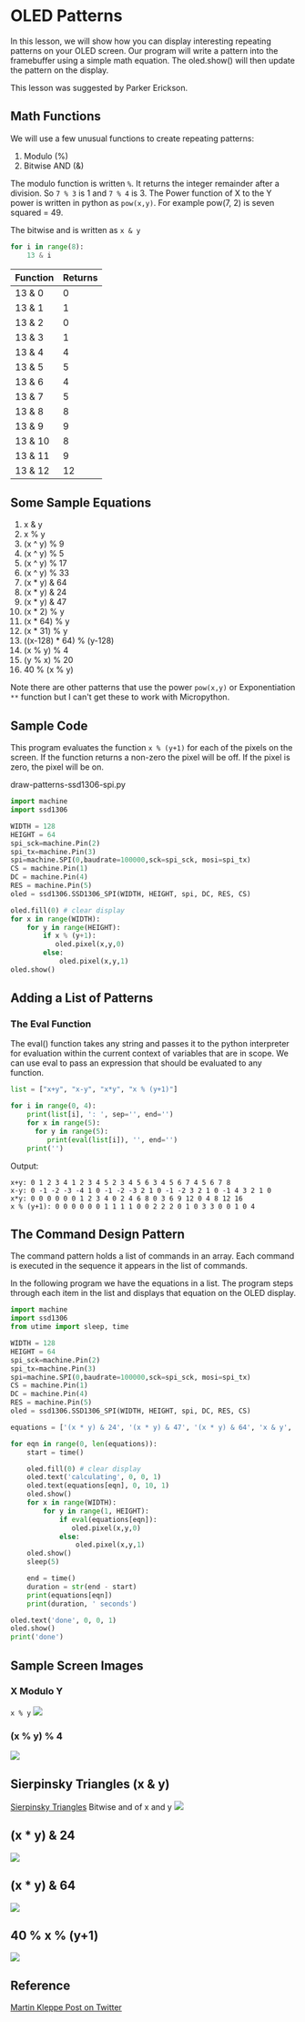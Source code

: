 # OLED Patterns

In this lesson, we will show how you can display interesting repeating patterns on your OLED screen.  Our program will write a pattern into the framebuffer using a simple math equation.  The oled.show() will then update the pattern on the display.

This lesson was suggested by Parker Erickson.

## Math Functions
We will use a few unusual functions to create repeating patterns:

1. Modulo (%)
2. Bitwise AND (&)

The modulo function is written ```%```.  It returns the integer remainder after a division.  So ```7 % 3``` is 1 and ```7 % 4``` is 3.
The Power function of X to the Y power is written in python as ```pow(x,y)```.  For example pow(7, 2) is seven squared = 49.

The bitwise and is written as ```x & y```

```py
for i in range(8):
    13 & i
```

|Function|Returns|
|---|---|
|13 & 0 | 0 |
|13 & 1 | 1 |
|13 & 2 | 0 |
|13 & 3 | 1 |
|13 & 4 | 4 |
|13 & 5 | 5 |
|13 & 6 | 4 |
|13 & 7 | 5 |
|13 & 8 | 8 |
|13 & 9 | 9 |
|13 & 10 | 8 |
|13 & 11 | 9 |
|13 & 12 | 12 |


## Some Sample Equations

1. x & y
1. x % y
1. (x ^ y) % 9
1. (x ^ y) % 5
1. (x ^ y) % 17
1. (x ^ y) % 33
1. (x * y) & 64
1. (x * y) & 24
1. (x * y) & 47
1. (x * 2) % y
1. (x * 64) % y
1. (x * 31) % y
1. ((x-128) * 64) % (y-128)
1. (x % y) % 4
1. (y % x) % 20
1. 40 % (x % y)

Note there are other patterns that use the power ```pow(x,y)``` or Exponentiation ```**``` function but I can't get these to work with Micropython.

## Sample Code
This program evaluates the function ```x % (y+1)``` for each of the pixels on the screen.  If the function returns a non-zero the pixel will be off.  If the pixel is zero, the pixel will be on.

draw-patterns-ssd1306-spi.py
```py
import machine
import ssd1306

WIDTH = 128
HEIGHT = 64
spi_sck=machine.Pin(2)
spi_tx=machine.Pin(3)
spi=machine.SPI(0,baudrate=100000,sck=spi_sck, mosi=spi_tx)
CS = machine.Pin(1)
DC = machine.Pin(4)
RES = machine.Pin(5)
oled = ssd1306.SSD1306_SPI(WIDTH, HEIGHT, spi, DC, RES, CS)

oled.fill(0) # clear display
for x in range(WIDTH):
    for y in range(HEIGHT):
        if x % (y+1):
           oled.pixel(x,y,0)
        else:
            oled.pixel(x,y,1)
oled.show()

```

## Adding a List of Patterns

### The Eval Function
The eval() function takes any string and passes it to the python interpreter for evaluation within the current context of variables that are in scope.  We can use eval to pass an expression that should be evaluated to any function.

```py
list = ["x+y", "x-y", "x*y", "x % (y+1)"]

for i in range(0, 4):
    print(list[i], ': ', sep='', end='')
    for x in range(5):
      for y in range(5):
         print(eval(list[i]), '', end='')
    print('')
```

Output:

```data
x+y: 0 1 2 3 4 1 2 3 4 5 2 3 4 5 6 3 4 5 6 7 4 5 6 7 8 
x-y: 0 -1 -2 -3 -4 1 0 -1 -2 -3 2 1 0 -1 -2 3 2 1 0 -1 4 3 2 1 0 
x*y: 0 0 0 0 0 0 1 2 3 4 0 2 4 6 8 0 3 6 9 12 0 4 8 12 16 
x % (y+1): 0 0 0 0 0 0 1 1 1 1 0 0 2 2 2 0 1 0 3 3 0 0 1 0 4 
```

## The Command Design Pattern
The command pattern holds a list of commands in an array.  Each command is executed in the sequence it appears in the list of commands.

In the following program we have the equations in a list.  The program steps through each item in the list and displays that equation on the OLED display.

```py
import machine
import ssd1306
from utime import sleep, time

WIDTH = 128
HEIGHT = 64
spi_sck=machine.Pin(2)
spi_tx=machine.Pin(3)
spi=machine.SPI(0,baudrate=100000,sck=spi_sck, mosi=spi_tx)
CS = machine.Pin(1)
DC = machine.Pin(4)
RES = machine.Pin(5)
oled = ssd1306.SSD1306_SPI(WIDTH, HEIGHT, spi, DC, RES, CS)

equations = ['(x * y) & 24', '(x * y) & 47', '(x * y) & 64', 'x & y', 'x % y', '(x % y) % 4', '40 % (x % y+1)']

for eqn in range(0, len(equations)):
    start = time()

    oled.fill(0) # clear display
    oled.text('calculating', 0, 0, 1)
    oled.text(equations[eqn], 0, 10, 1)
    oled.show()
    for x in range(WIDTH):
        for y in range(1, HEIGHT):
            if eval(equations[eqn]):
               oled.pixel(x,y,0)
            else:
                oled.pixel(x,y,1)
    oled.show()
    sleep(5)

    end = time()
    duration = str(end - start)
    print(equations[eqn])
    print(duration, ' seconds')

oled.text('done', 0, 0, 1)
oled.show()
print('done')
```

## Sample Screen Images

### X Modulo Y
```x % y```
![](../img/pattern6.jpg)


### (x % y) % 4
![](../img/pattern5.jpg)

## Sierpinsky Triangles (x & y)
[Sierpinsky Triangles](https://en.wikipedia.org/wiki/Sierpi%C5%84ski_triangle)
Bitwise and of x and y
![](../img/pattern1.jpg)

## (x * y) & 24
![](../img/pattern2.jpg)

## (x * y) & 64
![](../img/pattern3.jpg)

## 40 % x % (y+1)
![](../img/pattern4.jpg)




## Reference

[Martin Kleppe Post on Twitter](https://twitter.com/aemkei/status/1378106731386040322)
